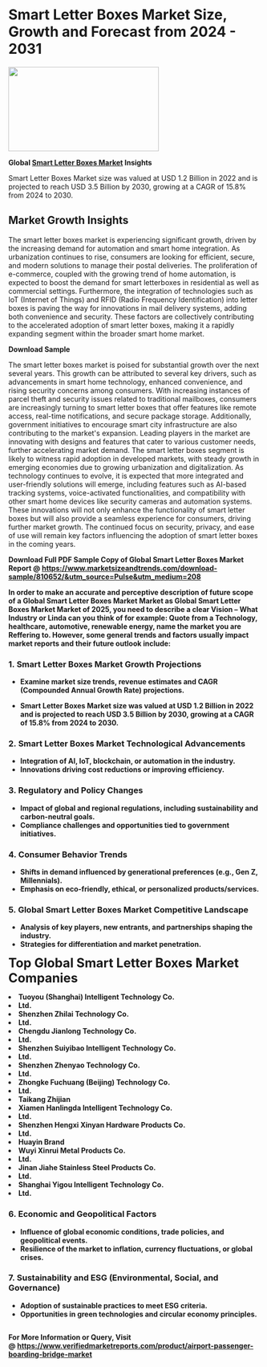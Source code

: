 <H1>Smart Letter Boxes Market Size, Growth and Forecast from 2024 - 2031</H1><img class="aligncenter size-medium wp-image-584254" src="https://thirdeyenews.in/wp-content/uploads/2024/09/Global-Market-Research-300x168.jpeg" alt="" width="300" height="168" /><p><strong>Global&nbsp;<a href="https://www.marketsizeandtrends.com/download-sample/810652/&amp;utm_source=Pulse&amp;utm_medium=208">Smart Letter Boxes Market</a> Insights</strong></p><p>Smart Letter Boxes Market size was valued at USD 1.2 Billion in 2022 and is projected to reach USD 3.5 Billion by 2030, growing at a CAGR of 15.8% from 2024 to 2030.</p><p><h2>Market Growth Insights</h2> <p>The smart letter boxes market is experiencing significant growth, driven by the increasing demand for automation and smart home integration. As urbanization continues to rise, consumers are looking for efficient, secure, and modern solutions to manage their postal deliveries. The proliferation of e-commerce, coupled with the growing trend of home automation, is expected to boost the demand for smart letterboxes in residential as well as commercial settings. Furthermore, the integration of technologies such as IoT (Internet of Things) and RFID (Radio Frequency Identification) into letter boxes is paving the way for innovations in mail delivery systems, adding both convenience and security. These factors are collectively contributing to the accelerated adoption of smart letter boxes, making it a rapidly expanding segment within the broader smart home market.</p> <p><strong>Download Sample</strong></p> <p>The smart letter boxes market is poised for substantial growth over the next several years. This growth can be attributed to several key drivers, such as advancements in smart home technology, enhanced convenience, and rising security concerns among consumers. With increasing instances of parcel theft and security issues related to traditional mailboxes, consumers are increasingly turning to smart letter boxes that offer features like remote access, real-time notifications, and secure package storage. Additionally, government initiatives to encourage smart city infrastructure are also contributing to the market's expansion. Leading players in the market are innovating with designs and features that cater to various customer needs, further accelerating market demand. The smart letter boxes segment is likely to witness rapid adoption in developed markets, with steady growth in emerging economies due to growing urbanization and digitalization. As technology continues to evolve, it is expected that more integrated and user-friendly solutions will emerge, including features such as AI-based tracking systems, voice-activated functionalities, and compatibility with other smart home devices like security cameras and automation systems. These innovations will not only enhance the functionality of smart letter boxes but will also provide a seamless experience for consumers, driving further market growth. The continued focus on security, privacy, and ease of use will remain key factors influencing the adoption of smart letter boxes in the coming years.</p> <p><strong></p><p><span class=""><strong>Download Full PDF Sample Copy of Global Smart Letter Boxes Market Report</strong> @ <a href="https://www.marketsizeandtrends.com/download-sample/810652/&amp;utm_source=Pulse&amp;utm_medium=208" target="_blank">https://www.marketsizeandtrends.com/download-sample/810652/&amp;utm_source=Pulse&amp;utm_medium=208</a></span></p><p>In order to make an accurate and perceptive description of future scope of a Global&nbsp;Smart Letter Boxes Market Market as Global&nbsp;Smart Letter Boxes Market Market of 2025, you need to describe a clear Vision &ndash; What Industry or Linda can you think of for example: Quote from a Technology, healthcare, automotive, renewable energy, name the market you are Reffering to. However, some general trends and factors usually impact market reports and their future outlook include:</p><h3>1.&nbsp;<strong>Smart Letter Boxes Market Growth Projections</strong></h3><ul><li>Examine market size trends, revenue estimates and CAGR (Compounded Annual Growth Rate) projections.</li><li><p>Smart Letter Boxes Market size was valued at USD 1.2 Billion in 2022 and is projected to reach USD 3.5 Billion by 2030, growing at a CAGR of 15.8% from 2024 to 2030.</p></li></ul><h3>2.&nbsp;<strong>Smart Letter Boxes Market Technological Advancements</strong></h3><ul><li>Integration of AI, IoT, blockchain, or automation in the industry.</li><li>Innovations driving cost reductions or improving efficiency.</li></ul><h3>3.&nbsp;<strong>Regulatory and Policy Changes</strong></h3><ul><li>Impact of global and regional regulations, including sustainability and carbon-neutral goals.</li><li>Compliance challenges and opportunities tied to government initiatives.</li></ul><h3>4.&nbsp;<strong>Consumer Behavior Trends</strong></h3><ul><li>Shifts in demand influenced by generational preferences (e.g., Gen Z, Millennials).</li><li>Emphasis on eco-friendly, ethical, or personalized products/services.</li></ul><h3>5.&nbsp;<strong>Global Smart Letter Boxes Market Competitive Landscape</strong></h3><ul><li>Analysis of key players, new entrants, and partnerships shaping the industry.</li><li>Strategies for differentiation and market penetration.</li></ul><p data-pm-slice="1 1 []"><span style="color: inherit; font-family: inherit; font-size: 25px;">Top Global Smart Letter Boxes Market Companies</span></p><div class="" data-test-id=""><p><li>Tuoyou (Shanghai) Intelligent Technology Co.</li><li> Ltd.</li><li> Shenzhen Zhilai Technology Co.</li><li> Ltd.</li><li> Chengdu Jianlong Technology Co.</li><li> Ltd.</li><li> Shenzhen Suiyibao Intelligent Technology Co.</li><li> Ltd.</li><li> Shenzhen Zhenyao Technology Co.</li><li> Ltd.</li><li> Zhongke Fuchuang (Beijing) Technology Co.</li><li> Ltd.</li><li> Taikang Zhijian</li><li> Xiamen Hanlingda Intelligent Technology Co.</li><li> Ltd.</li><li> Shenzhen Hengxi Xinyan Hardware Products Co.</li><li> Ltd.</li><li> Huayin Brand</li><li> Wuyi Xinrui Metal Products Co.</li><li> Ltd.</li><li> Jinan Jiahe Stainless Steel Products Co.</li><li> Ltd.</li><li> Shanghai Yigou Intelligent Technology Co.</li><li> Ltd.</li></p></div><h3>6.&nbsp;<strong>Economic and Geopolitical Factors</strong></h3><ul><li>Influence of global economic conditions, trade policies, and geopolitical events.</li><li>Resilience of the market to inflation, currency fluctuations, or global crises.</li></ul><h3>7.&nbsp;<strong>Sustainability and ESG (Environmental, Social, and Governance)</strong></h3><ul><li>Adoption of sustainable practices to meet ESG criteria.</li><li>Opportunities in green technologies and circular economy principles.</li></ul><h2><strong style="font-size: 14px;">For More Information or Query, Visit @&nbsp;</strong><a style="background-color: #ffffff; font-size: 14px;" href="https://www.marketsizeandtrends.com/report/smart-letter-boxes-market/" target="_blank">https://www.verifiedmarketreports.com/product/airport-passenger-boarding-bridge-market</a></h2>
